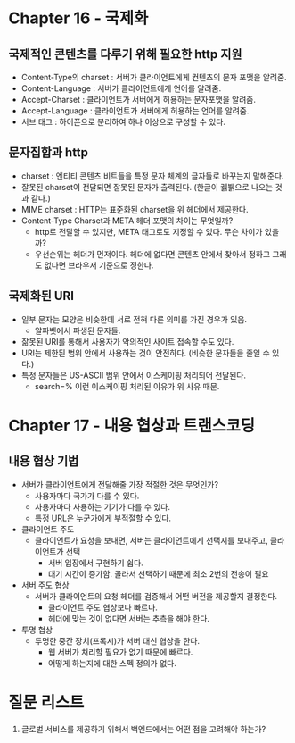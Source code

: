 # Chapter 16 - 국제화

## 국제적인 콘텐츠를 다루기 위해 필요한 http 지원
- Content-Type의 charset : 서버가 클라이언트에게 컨텐츠의 문자 포맷을 알려줌.
- Content-Language : 서버가 클라이언트에게 언어를 알려줌.
- Accept-Charset : 클라이언트가 서버에게 허용하는 문자포맷을 알려줌.
- Accept-Language : 클라이언트가 서버에게 허용하는 언어를 알려줌.
- 서브 태그 : 하이픈으로 분리하여 하나 이상으로 구성할 수 있다.

## 문자집합과 http
- charset : 엔티티 콘텐츠 비트들을 특정 문자 체계의 글자들로 바꾸는지 말해준다.
- 잘못된 charset이 전달되면 잘못된 문자가 출력된다. (한글이 궭뷁으로 나오는 것과 같다.)
- MIME charset : HTTP는 표준화된 charset을 위 헤더에서 제공한다.
- Content-Type Charset과 META 헤더 포맷의 차이는 무엇일까?
  - http로 전달할 수 있지만, META 태그로도 지정할 수 있다. 무슨 차이가 있을까?
  - 우선순위는 헤더가 먼저이다. 헤더에 없다면 콘텐츠 안에서 찾아서 정하고 그래도 없다면 브라우저 기준으로 정한다.

## 국제화된 URI
- 일부 문자는 모양은 비슷한데 서로 전혀 다른 의미를 가진 경우가 있음.
  - 알파벳에서 파생된 문자들.
- 잚못된 URI를 통해서 사용자가 악의적인 사이트 접속할 수도 있다.
- URI는 제한된 범위 안에서 사용하는 것이 안전하다. (비슷한 문자들을 줄일 수 있다.)
- 특정 문자들은 US-ASCII 범위 안에서 이스케이핑 처리되어 전달된다.
  - search=% 이런 이스케이핑 처리된 이유가 위 사유 때문.

# Chapter 17 - 내용 협상과 트랜스코딩

## 내용 협상 기법
- 서버가 클라이언트에게 전달해줄 가장 적절한 것은 무엇인가?
  - 사용자마다 국가가 다를 수 있다.
  - 사용자마다 사용하는 기기가 다를 수 있다.
  - 특정 URL은 누군가에게 부적절할 수 있다.
- 클라이언트 주도
  - 클라이언트가 요청을 보내면, 서버는 클라이언트에게 선택지를 보내주고, 클라이언트가 선택
    - 서버 입장에서 구현하기 쉽다.
    - 대기 시간이 증가함. 골라서 선택하기 때문에 최소 2번의 전송이 필요
- 서버 주도 협상
  - 서버가 클라이언트의 요청 헤더를 검증해서 어떤 버전을 제공할지 결정한다.
    - 클라이언트 주도 협상보다 빠르다.
    - 헤더에 맞는 것이 없다면 서버는 추측을 해야 한다.
- 투명 협상
  - 투명한 중간 장치(프록시)가 서버 대신 협상을 한다.
    - 웹 서버가 처리할 필요가 없기 때문에 빠르다.
    - 어떻게 하는지에 대한 스펙 정의가 없다.

# 질문 리스트

1. 글로벌 서비스를 제공하기 위해서 백엔드에서는 어떤 점을 고려해야 하는가?